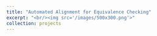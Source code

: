 ```yaml
---
title: "Automated Alignment for Equivalence Checking"
excerpt: "<br/><img src='/images/500x300.png'>"
collection: projects
---
```


 

